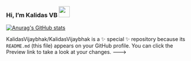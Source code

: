   ### Hi, I’m  Kalidas VB <img src="https://raw.githubusercontent.com/MartinHeinz/MartinHeinz/master/wave.gif" width="30px">

 
[![Anurag's GitHub stats](https://github-readme-stats.vercel.app/api?username=KalidasVijaybhak )](https://github.com/anuraghazra/github-readme-stats)

KalidasVijaybhak/KalidasVijaybhak is a ✨ special ✨ repository because its `README.md` (this file) appears on your GitHub profile.
You can click the Preview link to take a look at your changes.
--->
